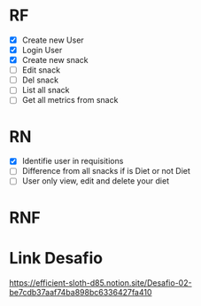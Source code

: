 # RF

- [x] Create new User
- [x] Login User
- [x] Create new snack
- [ ] Edit snack
- [ ] Del snack
- [ ] List all snack
- [ ] Get all metrics from snack

# RN

- [x] Identifie user in requisitions
- [ ] Difference from all snacks if is Diet or not Diet
- [ ] User only view, edit and delete your diet

# RNF


# Link Desafio

https://efficient-sloth-d85.notion.site/Desafio-02-be7cdb37aaf74ba898bc6336427fa410